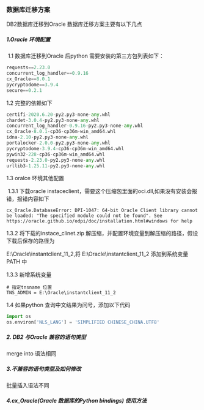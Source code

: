 ### 数据库迁移方案

 

DB2数据库迁移到Oracle 数据库迁移方案主要有以下几点

##### 1.Oracle 环境配置

​	1.1 数据库迁移到Oracle 后python 需要安装的第三方包列表如下：

```python
requests==2.23.0
concurrent_log_handler==0.9.16
cx_Oracle==8.0.1
pycryptodome==3.9.4
secure==0.2.1
```

1.2 完整的依赖如下

```python
certifi-2020.6.20-py2.py3-none-any.whl
chardet-3.0.4-py2.py3-none-any.whl
concurrent_log_handler-0.9.16-py2.py3-none-any.whl
cx_Oracle-8.0.1-cp36-cp36m-win_amd64.whl
idna-2.10-py2.py3-none-any.whl
portalocker-2.0.0-py2.py3-none-any.whl
pycryptodome-3.9.4-cp36-cp36m-win_amd64.whl
pywin32-228-cp36-cp36m-win_amd64.whl
requests-2.23.0-py2.py3-none-any.whl
urllib3-1.25.11-py2.py3-none-any.whl
```

1.3 oralce 环境其他配置 

​	1.3.1 下载oracle instaceclient，需要这个压缩包里面的oci.dll,如果没有安装会报错，报错内容如下

```
cx_Oracle.DatabaseError: DPI-1047: 64-bit Oracle Client library cannot be loaded: "The specified module could not be found". See https://oracle.github.io/odpi/doc/installation.html#windows for help
```

1.3.2 将下载的instace_clinet.zip 解压缩，并配置环境变量到解压缩的路径，假设下载后保存的路径为

E:\Oracle\instantclient_11_2,将  E:\Oracle\instantclient_11_2 添加到系统变量PATH 中

1.3.3 新增系统变量

```
# 指定tnsname 位置
TNS_ADMIN = E:\Oracle\instantclient_11_2 
```

1.4 如果python 查询中文结果为问号，添加以下代码

```python
import os
os.environ['NLS_LANG'] = 'SIMPLIFIED CHINESE_CHINA.UTF8'
```



##### 2. DB2 与Oracle 兼容的语句类型

merge into 语法相同



##### 3.不兼容的语句类型及如何修改

批量插入语法不同

##### 4.cx_Oracle(Oracle 数据库的Python bindings) 使用方法


